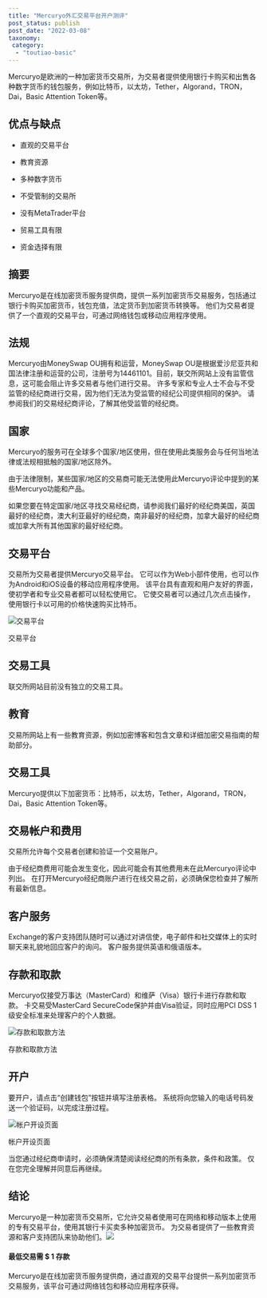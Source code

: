 ```yaml
---
title: "Mercuryo外汇交易平台开户测评"
post_status: publish
post_date: "2022-03-08"
taxonomy:
 category: 
  - "toutiao-basic"
---
```


Mercuryo是欧洲的一种加密货币交易所，为交易者提供使用银行卡购买和出售各种数字货币的钱包服务，例如比特币，以太坊，Tether，Algorand，TRON，Dai，Basic Attention Token等。

## 优点与缺点

- 直观的交易平台

- 教育资源

- 多种数字货币

- 不受管制的交易所

- 没有MetaTrader平台

- 贸易工具有限

- 资金选择有限


## 摘要

Mercuryo是在线加密货币服务提供商，提供一系列加密货币交易服务，包括通过银行卡购买加密货币，钱包充值，法定货币到加密货币转换等。 他们为交易者提供了一个直观的交易平台，可通过网络钱包或移动应用程序使用。

## 法规

Mercuryo由MoneySwap OU拥有和运营，MoneySwap OU是根据爱沙尼亚共和国法律注册和运营的公司，注册号为14461101。目前，联交所网站上没有监管信息，这可能会阻止许多交易者与他们进行交易。 许多专家和专业人士不会与不受监管的经纪商进行交易，因为他们无法为受监管的经纪公司提供相同的保护。 请参阅我们的交易经纪商评论，了解其他受监管的经纪商。

## 国家

Mercuryo的服务可在全球多个国家/地区使用，但在使用此类服务​​会与任何当地法律或法规相抵触的国家/地区除外。

由于法律限制，某些国家/地区的交易商可能无法使用此Mercuryo评论中提到的某些Mercuryo功能和产品。

如果您要在特定国家/地区寻找交易经纪商，请参阅我们最好的经纪商美国，英国最好的经纪商，澳大利亚最好的经纪商，南非最好的经纪商，加拿大最好的经纪商或加拿大所有其他国家的最好经纪商。

## 交易平台

交易所为交易者提供Mercuryo交易平台。 它可以作为Web小部件使用，也可以作为Android和iOS设备的移动应用程序使用。 该平台具有直观和用户友好的界面，使初学者和专业交易者都可以轻松使用它。 它使交易者可以通过几次点击操作，使用银行卡以可用的价格快速购买比特币。

![交易平台](https://cdn.fendou.la/funstoutiao/2020/11/Mercuryo-Review-Trading-Platform-705x1024.jpg "交易平台")

交易平台

## 交易工具

联交所网站目前没有独立的交易工具。

## 教育

交易所网站上有一些教育资源，例如加密博客和包含文章和详细加密交易指南的帮助部分。

## 交易工具

Mercuryo提供以下加密货币：比特币，以太坊，Tether，Algorand，TRON，Dai，Basic Attention Token等。

## 交易帐户和费用

交易所允许每个交易者创建和验证一个交易账户。

由于经纪商费用可能会发生变化，因此可能会有其他费用未在此Mercuryo评论中列出。 在打开Mercuryo经纪商账户进行在线交易之前，必须确保您检查并了解所有最新信息。

## 客户服务

Exchange的客户支持团队随时可以通过对讲信使，电子邮件和社交媒体上的实时聊天来礼貌地回应客户的询问。 客户服务提供英语和俄语版本。

## 存款和取款

Mercuryo仅接受万事达（MasterCard）和维萨（Visa）银行卡进行存款和取款。 卡交易受MasterCard SecureCode保护并由Visa验证，同时应用PCI DSS 1级安全标准来处理客户的个人数据。

![存款和取款方法](https://cdn.fendou.la/funstoutiao/2020/11/Mercuryo-Review-Deposit-and-Withdrawal-Methods-.jpg "存款和取款方法")

存款和取款方法

## 开户

要开户，请点击“创建钱包”按钮并填写注册表格。 系统将向您输入的电话号码发送一个验证码，以完成注册过程。

![帐户开设页面](https://cdn.fendou.la/funstoutiao/2020/11/Mercuryo-Review-Account-Opening-Page.jpg "开户页面")

帐户开设页面

当您通过经纪商申请时，必须确保清楚阅读经纪商的所有条款，条件和政策。 仅在您完全理解并同意后再继续。

## 结论

Mercuryo是一种加密货币交易所，它允许交易者使用可在网络和移动版本上使用的专有交易平台，使用其银行卡买卖多种加密货币。 为交易者提供了一些教育资源和客户支持团队来协助他们。![](https://cdn.fendou.la/funstoutiao/2020/11/Mercuryo-Logo.png)

#### 最低交易需 $ 1 存款

Mercuryo是在线加密货币服务提供商，通过直观的交易平台提供一系列加密货币交易服务，该平台可通过网络钱包和移动应用程序获得。
